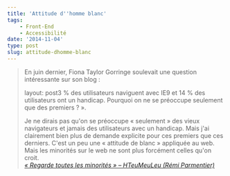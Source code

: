 ```yaml
---
title: 'Attitude d''homme blanc'
tags:
    - Front-End
    - Accessibilité
date: '2014-11-04'
type: post
slug: attitude-dhomme-blanc
---
```


> En juin dernier, Fiona Taylor Gorringe soulevait une question intéressante sur son blog&nbsp;:
>
> layout: post3 % des utilisateurs naviguent avec IE9 et 14 % des utilisateurs ont un handicap. Pourquoi on ne se préoccupe seulement que des premiers&nbsp;?&nbsp;».
>
> Je ne dirais pas qu'on se préoccupe «&nbsp;seulement&nbsp;» des vieux navigateurs et jamais des utilisateurs avec un handicap. Mais j'ai clairement bien plus de demande explicite pour ces premiers que ces derniers. C'est un peu une «&nbsp;attitude de blanc&nbsp;» appliquée au web. Mais les minorités sur le web ne sont plus forcément celles qu'on croit.  
>  <cite>[«&nbsp;Regarde toutes les minorités&nbsp;» – HTeuMeuLeu (Rémi Parmentier)](http://www.hteumeuleu.fr/regarde-toutes-les-minorites/ "« Regarde toutes les minorités » – HTeuMeuLeu (Rémi Parmentier)")</cite>
